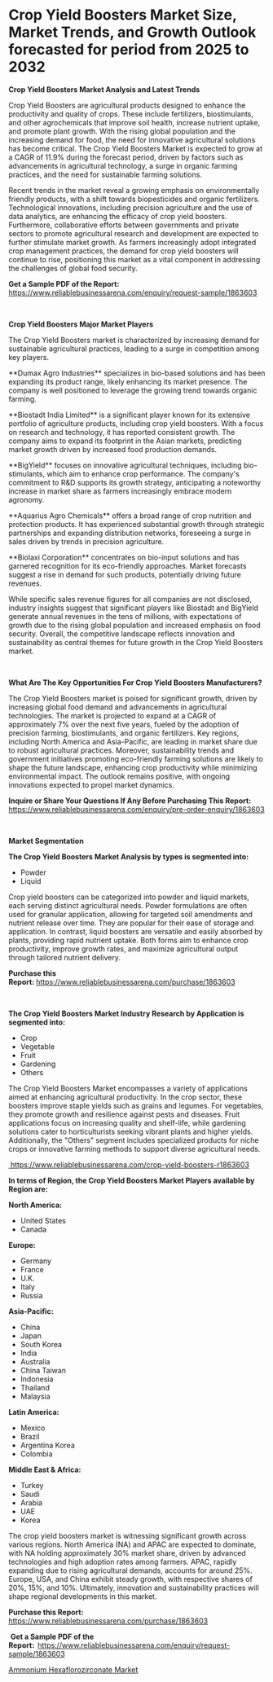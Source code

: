 <p><h1>Crop Yield Boosters Market Size, Market Trends, and Growth Outlook forecasted for period from 2025 to 2032</h1></p><p><strong>Crop Yield Boosters Market Analysis and Latest Trends</strong></p>
<p><p>Crop Yield Boosters are agricultural products designed to enhance the productivity and quality of crops. These include fertilizers, biostimulants, and other agrochemicals that improve soil health, increase nutrient uptake, and promote plant growth. With the rising global population and the increasing demand for food, the need for innovative agricultural solutions has become critical. The Crop Yield Boosters Market is expected to grow at a CAGR of 11.9% during the forecast period, driven by factors such as advancements in agricultural technology, a surge in organic farming practices, and the need for sustainable farming solutions.</p><p>Recent trends in the market reveal a growing emphasis on environmentally friendly products, with a shift towards biopesticides and organic fertilizers. Technological innovations, including precision agriculture and the use of data analytics, are enhancing the efficacy of crop yield boosters. Furthermore, collaborative efforts between governments and private sectors to promote agricultural research and development are expected to further stimulate market growth. As farmers increasingly adopt integrated crop management practices, the demand for crop yield boosters will continue to rise, positioning this market as a vital component in addressing the challenges of global food security.</p></p>
<p><strong>Get a Sample PDF of the Report:&nbsp;</strong> <a href="https://www.reliablebusinessarena.com/enquiry/request-sample/1863603?utm_campaign=2959&utm_medium=2&utm_source=Github&utm_content=ia&utm_term=03042025&utm_id=crop-yield-boosters">https://www.reliablebusinessarena.com/enquiry/request-sample/1863603</a></p>
<p>&nbsp;</p>
<p><strong>Crop Yield Boosters Major Market Players</strong></p>
<p><p>The Crop Yield Boosters market is characterized by increasing demand for sustainable agricultural practices, leading to a surge in competition among key players. </p><p>**Dumax Agro Industries** specializes in bio-based solutions and has been expanding its product range, likely enhancing its market presence. The company is well positioned to leverage the growing trend towards organic farming.</p><p>**Biostadt India Limited** is a significant player known for its extensive portfolio of agriculture products, including crop yield boosters. With a focus on research and technology, it has reported consistent growth. The company aims to expand its footprint in the Asian markets, predicting market growth driven by increased food production demands.</p><p>**BigYield** focuses on innovative agricultural techniques, including bio-stimulants, which aim to enhance crop performance. The company's commitment to R&D supports its growth strategy, anticipating a noteworthy increase in market share as farmers increasingly embrace modern agronomy.</p><p>**Aquarius Agro Chemicals** offers a broad range of crop nutrition and protection products. It has experienced substantial growth through strategic partnerships and expanding distribution networks, foreseeing a surge in sales driven by trends in precision agriculture.</p><p>**Biolaxi Corporation** concentrates on bio-input solutions and has garnered recognition for its eco-friendly approaches. Market forecasts suggest a rise in demand for such products, potentially driving future revenues.</p><p>While specific sales revenue figures for all companies are not disclosed, industry insights suggest that significant players like Biostadt and BigYield generate annual revenues in the tens of millions, with expectations of growth due to the rising global population and increased emphasis on food security. Overall, the competitive landscape reflects innovation and sustainability as central themes for future growth in the Crop Yield Boosters market.</p></p>
<p>&nbsp;</p>
<p><strong>What Are The Key Opportunities For Crop Yield Boosters Manufacturers?</strong></p>
<p><p>The Crop Yield Boosters market is poised for significant growth, driven by increasing global food demand and advancements in agricultural technologies. The market is projected to expand at a CAGR of approximately 7% over the next five years, fueled by the adoption of precision farming, biostimulants, and organic fertilizers. Key regions, including North America and Asia-Pacific, are leading in market share due to robust agricultural practices. Moreover, sustainability trends and government initiatives promoting eco-friendly farming solutions are likely to shape the future landscape, enhancing crop productivity while minimizing environmental impact. The outlook remains positive, with ongoing innovations expected to propel market dynamics.</p></p>
<p><strong>Inquire or Share Your Questions If Any Before Purchasing This Report:</strong> <a href="https://www.reliablebusinessarena.com/enquiry/pre-order-enquiry/1863603?utm_campaign=2959&utm_medium=2&utm_source=Github&utm_content=ia&utm_term=03042025&utm_id=crop-yield-boosters">https://www.reliablebusinessarena.com/enquiry/pre-order-enquiry/1863603</a></p>
<p>&nbsp;</p>
<p><strong>Market Segmentation</strong></p>
<p><strong>The Crop Yield Boosters Market Analysis by types is segmented into:</strong></p>
<p><ul><li>Powder</li><li>Liquid</li></ul></p>
<p><p>Crop yield boosters can be categorized into powder and liquid markets, each serving distinct agricultural needs. Powder formulations are often used for granular application, allowing for targeted soil amendments and nutrient release over time. They are popular for their ease of storage and application. In contrast, liquid boosters are versatile and easily absorbed by plants, providing rapid nutrient uptake. Both forms aim to enhance crop productivity, improve growth rates, and maximize agricultural output through tailored nutrient delivery.</p></p>
<p><strong>Purchase this Report:&nbsp;</strong><a href="https://www.reliablebusinessarena.com/purchase/1863603?utm_campaign=2959&utm_medium=2&utm_source=Github&utm_content=ia&utm_term=03042025&utm_id=crop-yield-boosters">https://www.reliablebusinessarena.com/purchase/1863603</a></p>
<p>&nbsp;</p>
<p><strong>The Crop Yield Boosters Market Industry Research by Application is segmented into:</strong></p>
<p><ul><li>Crop</li><li>Vegetable</li><li>Fruit</li><li>Gardening</li><li>Others</li></ul></p>
<p><p>The Crop Yield Boosters Market encompasses a variety of applications aimed at enhancing agricultural productivity. In the crop sector, these boosters improve staple yields such as grains and legumes. For vegetables, they promote growth and resilience against pests and diseases. Fruit applications focus on increasing quality and shelf-life, while gardening solutions cater to horticulturists seeking vibrant plants and higher yields. Additionally, the "Others" segment includes specialized products for niche crops or innovative farming methods to support diverse agricultural needs.</p></p>
<p><a href="https://www.reliablebusinessarena.com/crop-yield-boosters-r1863603?utm_campaign=2959&utm_medium=2&utm_source=Github&utm_content=ia&utm_term=03042025&utm_id=crop-yield-boosters">&nbsp;https://www.reliablebusinessarena.com/crop-yield-boosters-r1863603</a></p>
<p><strong>In terms of Region, the Crop Yield Boosters Market Players available by Region are:</strong></p>
<p>
    <p> <strong> North America: </strong>
        <ul>
            <li>United States</li>
            <li>Canada</li>
        </ul>
        </p> 
    <p> <strong> Europe: </strong>
        <ul>
            <li>Germany</li>
            <li>France</li>
            <li>U.K.</li>
            <li>Italy</li>
            <li>Russia</li>
        </ul>
        </p> 
    <p> <strong> Asia-Pacific: </strong>
        <ul>
            <li>China</li>
            <li>Japan</li>
            <li>South Korea</li>
            <li>India</li>
            <li>Australia</li>
            <li>China Taiwan</li>
            <li>Indonesia</li>
            <li>Thailand</li>
            <li>Malaysia</li>
        </ul>
        </p> 
    <p> <strong> Latin America: </strong>
        <ul>
            <li>Mexico</li>
            <li>Brazil</li>
            <li>Argentina Korea</li>
            <li>Colombia</li>
        </ul>
        </p> 
    <p> <strong> Middle East & Africa: </strong>
        <ul>
            <li>Turkey</li>
            <li>Saudi</li>
            <li>Arabia</li>
            <li>UAE</li>
            <li>Korea</li>
        </ul>
    </p>
    </p>
<p><p>The crop yield boosters market is witnessing significant growth across various regions. North America (NA) and APAC are expected to dominate, with NA holding approximately 30% market share, driven by advanced technologies and high adoption rates among farmers. APAC, rapidly expanding due to rising agricultural demands, accounts for around 25%. Europe, USA, and China exhibit steady growth, with respective shares of 20%, 15%, and 10%. Ultimately, innovation and sustainability practices will shape regional developments in this market.</p></p>
<p><strong>Purchase this Report: </strong><a href="https://www.reliablebusinessarena.com/purchase/1863603?utm_campaign=2959&utm_medium=2&utm_source=Github&utm_content=ia&utm_term=03042025&utm_id=crop-yield-boosters">https://www.reliablebusinessarena.com/purchase/1863603</a></p>
<p>&nbsp;<strong>Get a Sample PDF of the Report:&nbsp;&nbsp;</strong><a href="https://www.reliablebusinessarena.com/enquiry/request-sample/1863603?utm_campaign=2959&utm_medium=2&utm_source=Github&utm_content=ia&utm_term=03042025&utm_id=crop-yield-boosters">https://www.reliablebusinessarena.com/enquiry/request-sample/1863603</a></p>
<p><strong></strong></p>
<p><p><a href="https://github.com/curinbucan9/Market-Research-Report-List-1/blob/main/ammonium-hexaflorozirconate-market.md?utm_campaign=2959&utm_medium=2&utm_source=Github&utm_content=ia&utm_term=03042025&utm_id=crop-yield-boosters">Ammonium Hexaflorozirconate Market</a></p></p>